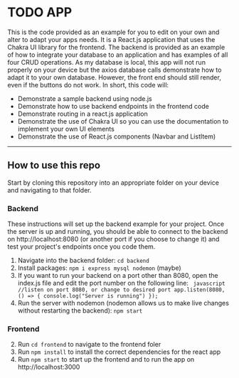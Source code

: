 # TODO APP
This is the code provided as an example for you to edit on your own and alter to adapt your apps needs.  It is a React.js application that uses the Chakra UI library for the frontend.  The backend is provided as an example of how to integrate your database to an application and has examples of all four CRUD operations.  As my database is local, this app will not run properly on your device but the axios database calls demonstrate how to adapt it to your own database.  However, the front end should still render, even if the buttons do not work.  In short, this code will:
- Demonstrate a sample backend using node.js
- Demonstrate how to use backend endpoints in the frontend code
- Demonstrate routing in a react.js application
- Demonstrate the use of Chakra UI so you can use the documentation to implement your own UI elements
- Demonstrate the use of React.js components (Navbar and ListItem)

---

## How to use this repo

Start by cloning this repository into an appropriate folder on your device and navigating to that folder.

### Backend

These instructions will set up the backend example for your project.  Once the server is up and running, you should be able to connect to the backend on http://localhost:8080 (or another port if you choose to change it) and test your project's endpoints once you code them.

1. Navigate into the backend folder: ```cd backend```
2. Install packages: ```npm i express mysql nodemon``` (maybe)
3. If you want to run your backend on a port other than 8080, open the index.js file and edit the port number on the following line: ``` javascript
//listen on port 8080, or change to desired port
app.listen(8080, () => {
  console.log("Server is running")
});```
4. Run the server with nodemon (nodemon allows us to make live changes without restarting the backend): ```npm start```


### Frontend
2. Run ```cd frontend``` to navigate to the frontend foler
3. Run ```npm install``` to install the correct dependencies for the react app
4. Run ```npm start``` to start up the frontend and to run the app on http://localhost:3000
